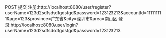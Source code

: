 POST 提交
注册:http://localhost:8080/user/register?userName=123d2sdfsdsdfgdsfgd&password=123123213&accountId=111111111&age=123&province=广东省&city=深圳市&area=南山区
登录:http://localhost:8080/user/login?userName=123d2sdfsdsdfgdsfgd&password=123123213